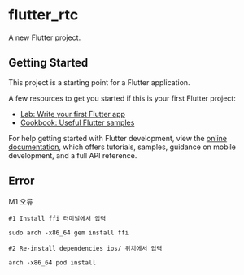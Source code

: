 # flutter_rtc

A new Flutter project.

## Getting Started

This project is a starting point for a Flutter application.

A few resources to get you started if this is your first Flutter project:

- [Lab: Write your first Flutter app](https://docs.flutter.dev/get-started/codelab)
- [Cookbook: Useful Flutter samples](https://docs.flutter.dev/cookbook)

For help getting started with Flutter development, view the
[online documentation](https://docs.flutter.dev/), which offers tutorials,
samples, guidance on mobile development, and a full API reference.

## Error

M1 오류

```
#1 Install ffi 터미널에서 입력

sudo arch -x86_64 gem install ffi

#2 Re-install dependencies ios/ 위치에서 입력

arch -x86_64 pod install
```
